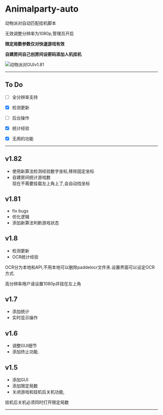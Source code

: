 # Animalparty-auto

动物派对自动匹配挂机脚本

无效调整分辨率为1080p,管理员开启

**限定局数参数仅对快速游戏有效**

**自建房间自己创房间设密码添加人机挂机**

![动物派对GUIv1.81](https://luchetuchuang.oss-cn-beijing.aliyuncs.com/aprimg/动物派对GUIv1.81.gif)

------
## To Do

- [ ] 全分辨率支持

- [x] 检测更新

- [ ] 后台操作

- [x] 统计经验

- [x] 无用的功能
-----
## v1.82

- 使用新算法检测经验数字坐标,移除固定坐标
- 自建房间统计游戏数<br />
现在不需要挂载左上角上了,会自动找坐标
## v1.81

- fix bugs
- 优化逻辑
- 添加新算法判断游戏状态


## v1.8

- 检测更新
- OCR统计经验

OCR分为本地和API,不用本地可以删除paddelocr文件夹.设置界面可以设定OCR方式.

高分辨率用户请设置1080p并挂在左上角

## v1.7

- 添加统计
- 实时显示操作

## v1.6

- 调整GUI细节
- 添加终止功能.

## v1.5

- 添加GUI
- 添加限定局数
- 关闭游戏和挂机后关机功能,

挂机后关机必须同时打开限定局数

------









